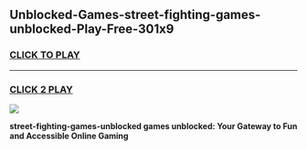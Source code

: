 
## Unblocked-Games-street-fighting-games-unblocked-Play-Free-301x9
<h3>
<a href="https://premium76.site?title=street-fighting-games-unblocked&ref=22A">CLICK TO PLAY</a></h3>
<hr>

<h3>
<a href="https://premium76.site?title=street-fighting-games-unblocked&ref=22A">CLICK 2 PLAY</a>
  
</h3>

<a href="https://premium76.site?title=street-fighting-games-unblocked&ref=22A"><img src="https://clearcache.store/games.png"></a>


**street-fighting-games-unblocked games unblocked: Your Gateway to Fun and Accessible Online Gaming**
